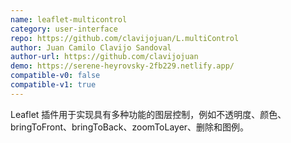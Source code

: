 ```yaml
---
name: leaflet-multicontrol
category: user-interface
repo: https://github.com/clavijojuan/L.multiControl
author: Juan Camilo Clavijo Sandoval
author-url: https://github.com/clavijojuan
demo: https://serene-heyrovsky-2fb229.netlify.app/
compatible-v0: false
compatible-v1: true
---
```


Leaflet 插件用于实现具有多种功能的图层控制，例如不透明度、颜色、bringToFront、bringToBack、zoomToLayer、删除和图例。
